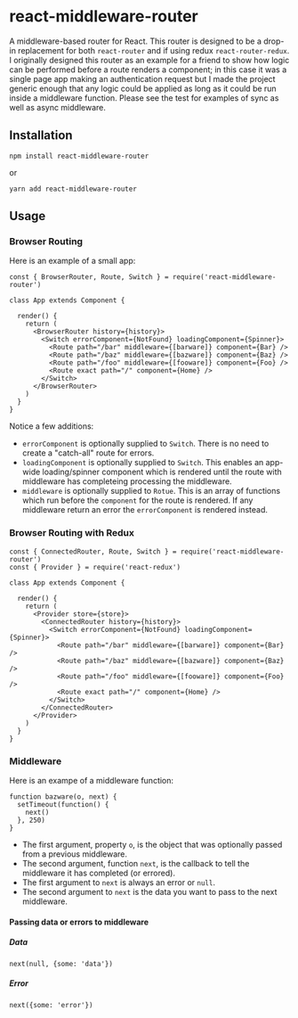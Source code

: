 # react-middleware-router
A middleware-based router for React. This router is designed to be a drop-in replacement for both `react-router` and if using redux `react-router-redux`. I originally designed this router as an example for a friend to show how logic can be performed before a route renders a component; in this case it was a single page app making an authentication request but I made the project generic enough that any logic could be applied as long as it could be run inside a middleware function. Please see the test for examples of sync as well as async middleware.

## Installation

```
npm install react-middleware-router
```

or

```
yarn add react-middleware-router
```

## Usage

### Browser Routing
Here is an example of a small app:

```
const { BrowserRouter, Route, Switch } = require('react-middleware-router')

class App extends Component {

  render() {
    return (
      <BrowserRouter history={history}>
        <Switch errorComponent={NotFound} loadingComponent={Spinner}>
          <Route path="/bar" middleware={[barware]} component={Bar} />
          <Route path="/baz" middleware={[bazware]} component={Baz} />
          <Route path="/foo" middleware={[fooware]} component={Foo} />
          <Route exact path="/" component={Home} />
        </Switch>
      </BrowserRouter>
    )
  }
}
```

Notice a few additions:
- `errorComponent` is optionally supplied to `Switch`. There is no need to create a "catch-all" route for errors.
- `loadingComponent` is optionally supplied to `Switch`. This enables an app-wide loading/spinner component which is rendered until the route with middleware has completeing processing the middleware.
- `middleware` is optionally supplied to `Rotue`. This is an array of functions which run before the `component` for the route is rendered. If any middleware return an error the `errorComponent` is rendered instead.

### Browser Routing with Redux

```
const { ConnectedRouter, Route, Switch } = require('react-middleware-router')
const { Provider } = require('react-redux')

class App extends Component {

  render() {
    return (
      <Provider store={store}>
        <ConnectedRouter history={history}>
          <Switch errorComponent={NotFound} loadingComponent={Spinner}>
            <Route path="/bar" middleware={[barware]} component={Bar} />
            <Route path="/baz" middleware={[bazware]} component={Baz} />
            <Route path="/foo" middleware={[fooware]} component={Foo} />
            <Route exact path="/" component={Home} />
          </Switch>
        </ConnectedRouter>
      </Provider>
    )
  }
}
```

### Middleware
Here is an exampe of a middleware function:

```
function bazware(o, next) {
  setTimeout(function() {
    next()
  }, 250)
}
```

- The first argument, property `o`, is the object that was optionally passed from a previous middleware.
- The second argument, function `next`, is the callback to tell the middleware it has completed (or errored).
- The first argument to `next` is always an error or `null`.
- The second argument to `next` is the data you want to pass to the next middleware.

#### Passing data or errors to middleware

##### Data
`next(null, {some: 'data'})`

##### Error
`next({some: 'error'})`
